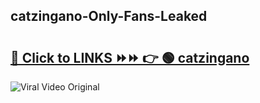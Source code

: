 
 ## catzingano-Only-Fans-Leaked

# <h2><a href="https://clipsfans.com/catzingano&ref=git">🔗 Click to LINKS ⏩⏩ 👉 🟢 catzingano </a></h2>

<a href="https://clipsfans.com/catzingano&ref=git" rel="nofollow" data-target="animated-image.originalLink"><img src="https://i.ibb.co.com/xMMVF88/686577567.gif" alt="Viral Video Original" style="max-width: 100%; display: inline-block;" data-target="animated-image.originalImage"></a>

